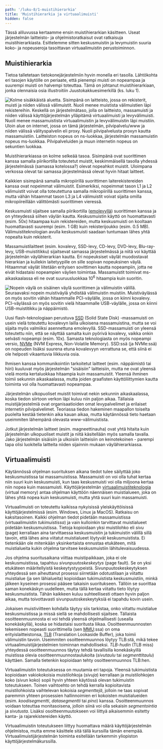 ```yaml
---
path: '/luku-8/1-muistihierarkia'
title: 'Muistihierarkia ja virtuaalimuisti'
hidden: false
---
```


<div>
<lead>Tässä aliluvussa kertaamme ensin muistihierarkian käsitteen. Useat järjestelmän laitteisto- ja ohjelmistoratkaisut ovat ratkaisuja muistihierarkiasta. Esittelemme sitten keskusmuistin ja levymuistin suuria koko- ja nopeuseroja tasoittavan virtuaalimuistin perustoiminnon.</lead>
</div>

## Muistihierarkia
Tietoa talletetaan tietokonejärjestelmiin hyvin monella eri tasolla. Lähtökohta eri tasojen käytölle on periaate, että pienempi muisti on nopeampaa ja suurempi muisti on halvempi toteuttaa. Tämä on johtanut muistihierarkiaan, jonka olennaisia osia illustroitiin Juustokakkuesimerkillä (ks. luku 1).


<!-- kuva: ch-1-3-muistihierarkia    -->

![Kolme sisäkkäistä aluetta. Sisimpänä on laitteisto, jossa on rekisterit, muisti ja niiden välissä välimuistit. Nuoli menee muistista välimuistien läpi rekistereihin. Keskellä on järjestelmätaso, jolla on laitteisto, massamuisti ja niiden välissä käyttöjärjestelmän ylläpitämä virtuaalimuisti ja levyvälimuisti. Nuoli menee massamuistista virtuaalimuistin ja levyvälimuistin läpi muistiin. Uloin alue on internet, jossa on tämä järjestelmän, pilvipalvelu/www ja niiden välissä välityspalvelin eli proxy. Nuoli pilvipalvelusta proxyn kautta massamuistiin. Laitteiston nopeus on ns-luokkaa, järjestelmän massamuistin nopeus ms-luokkaa. Pilvipalveluiden ja muun internetin nopeus on sekuntien luokkaa.](./ch-1-3-muistihierarkia.svg)
<div>
<illustrations motive="ch-1-3-muistihierarkia" frombottom="0" totalheight="100%"></illustrations>
</div>

Muistihierarkiassa on kolme selkeää tasoa. Sisimpänä ovat suorittimen kanssa samalla piirikortilla toteutetut muistit, keskimmäisellä tasolla yhdessä järjestelmässä (samassa kotelossa?) olevat nopeahkot muistit. Uloimpana verkossa olevat tai samassa järjestelmässä olevat hyvin hitaat laitteet.

Kaikkien sisimpänä samalla mikropiirillä suorittimen laiterekistereiden kanssa ovat nopeimmat välimuistit. Esimerkiksi, nopeimmat tason L1 ja L2 välimuistit voivat olla toteutettuna samalla mikropiirillä suorittimen kanssa, mutta vähän hitaammat tason L3 ja L4 välimuistit voivat sijaita omilla mikropiireillään välittömästi suorittimen vieressä.

Keskusmuisti sijaitsee samalla piirikortilla ([emolevyllä](https://fi.wikipedia.org/wiki/Emolevy)) suorittimen kanssa ja on yhteydessä siihen väylän kautta. Keskusmuistin käyttö on huomattavasti (esim. 50x) hitaampaa kuin rekistereiden, mutta keskusmuisti on kooltaan huomattavasti suurempi (esim. 1 GB) kuin rekisterijoukko (esim. 0.5 MB). Välimuistiteknologian avulla keskusmuisti saadaan tuntumaan lähes yhtä nopealta kuin rekisterit.

Massamuistilaitteet (esim. kovalevy, SSD-levy, CD-levy, DVD-levy, Blu-ray-levy, USB-muistitikku) sijaitsevat samassa järjestelmässä ja niitä voi käyttää järjestelmän väylähierarkian kautta. Eri nopeuksiset väylät muodostavat hierarkian ja kullekin laitetyypille on sille sopivan nopeuksinen väylä. Hitaammat väylät liitetään erityisen sovittimen kautta nopeampiin, jotta ne eivät hidastaisi nopeampien väylien toimintaa. Massamuistit toimivat ms-aikaskaalassa eli ne ovat suuruusluokkaa 10<sup>6</sup> hitaampia kuin suoritin.

<!-- Kuva: ch-1-1-vaylahierarkia -->

![Nopein väylä on sisäinen väylä suorittimen ja välimuistin välillä. Seuraavaksi nopein muistiväylä yhdistää välimuistin muistiin. Muistiväylässä on myös sovitin vähän hitaammalle PCI-väylälle, jossa on kiinni kovalevy. PCI-väylässä on myös sovitin vielä hitaammalle USB-väylälle, jossa on kiinni USB-muistitikku ja näppäimistö.](./ch-1-1-vaylahierarkia.svg)
<div>
<illustrations motive="ch-1-1-vaylahierarkia" frombottom="0" totalheight="40%"></illustrations>
</div>

Uusi flash-teknologiaan perustuva [SSD](https://fi.wikipedia.org/wiki/SSD) (Solid State Disk) -massamuisti on usein vielä toteutettu kovalevyn lailla ulkoisena massamuistina, mutta se voi sijaita myös valmiiksi asennettuna emolevyllä. SSD-massamuisti on yleensä toteutettu niin, että se näyttää samalta kuin pyörivä kovalevy, vaikka onkin selvästi nopeampi (esim. 10x). Samasta teknologiasta on myös nopeampi versio, [NVMe](https://en.wikipedia.org/wiki/NVM_Express) (NVM Express, Non-Volatile Memory). SSD:ssä (ja NVMe:ssä) on nopeuden lisäksi suurena etuna kovalevyyn verrattuna se, että siinä ei ole helposti vikaantuvia liikkuvia osia.

Ihmisen kanssa kommunikointiin tarkoitetut laitteet (esim. näppäimistö tai hiiri) kuuluvat myös järjestelmän "sisäisiin" laitteisiin, mutta ne ovat yleensä vielä monta kertaluokkaa hitaampia kuin massamuistit. Yleensä ihminen toimii sekunnin aikaskaalassa, mutta joiden graafisten käyttöliittymien kautta toiminta voi olla huomattavasti nopeampaa.

Järjestelmän ulkopuoliset muistit toimivat nekin sekunnin aikaskaalassa, koska tiedon siirtoon verkon läpi kuluu niin paljon aikaa. Tällaisia muistijärjestelmiä ovat organisaatioiden omat levypalvelimet ja erilaiset internetin pilvipalvelimet. Teoriassa tiedon hakeminen maapallon toiselta puolelta kestää tietenkin aika kauan aikaa, mutta käytännössä tieto haetaan useimmiten lähempänä olevasta www-välimuistista.

Jotkut järjestelmän laitteet (esim. magneettinauha) ovat yhtä hitaita kuin järjestelmän ulkopuoliset muistit ja niitä käsitellään myös samalla tavalla. Jako järjestelmän sisäisiin ja ulkoisiin laitteisiin on keinotekoinen - parempi tapa olisi luokitella laitteita niiden sijainnin mukaan väylähierarkiassa.

## Virtuaalimuisti
Käytännössä ohjelman suorituksen aikana tiedot tulee säilyttää joko keskusmuistissa tai massamuistissa. Massamuisti on voi olla tuhat kertaa niin suuri kuin keskusmuisti, kun taas keskusmuisti voi olla miljoona kertaa niin nopea kuin massamuisti. Käyttöjärjestelmän [virtuaalimuistiteknologia](https://fi.wikipedia.org/wiki/N%C3%A4enn%C3%A4ismuisti) (virtual memory) antaa ohjelman käyttöön näennäisen muistialueen, joka on lähes yhtä nopea kuin keskusmuisti, mutta yhtä suuri kuin massamuisti.

Virtuaalimuisti on toteutettu kaikissa nykyisissä yleiskäyttöisissä käyttöjärjestelmissä (esim. Windows, Linux ja MacOS). Ratkaisu on kaksitasoinen. Kaikki ohjelman tiedot pidetään massamuistissa (virtuaalimuistin _tukimuistissa_) ja vain kulloinkin tarvittavat muistialueet pidetään keskusmuistissa. Tietoja kopioidaan yksi muistilohko eli _sivu_ (page) kerrallaan aina tarvittaessa keskusmuistin ja tukimuistin välillä sillä tavoin, että lähes aina viitatut muistialueet löytyvät keskusmuistista. Ei tietenkään ole mitenkään yksinkertaista ennustaa etukäteen, mitä muistialueita kukin ohjelma tarvitsee keskusmuistiin lähitulevaisuudessa.

Jos ohjelma suoritusaikana viittaa muistipaikkaan, joka ei ole keskusmuistissa, tapahtuu _sivunpuutoskeskeytys_ (page fault). Se on yksi etukäteen määritellyistä keskeytystyypeistä. Sivunpuutoskeskeytyksen yhteydessä sen aiheuttanut prosessi siirretään odotustilaan ja viitattu muistialue (ja sen lähialueita) kopioidaan tukimuistista keskusmuistiin, minkä jälkeen kyseinen prosessi pääsee takaisin suoritukseen. Tällöin se suorittaa saman konekäskyn uudelleen, mutta tällä kertaa viitattu tieto löytyy keskusmuistista. Tähän kaikkeen kuluu suhteellisesti ottaen hyvin paljon aikaa, mutta toivottavasti sivunpuutoskeskeytyksiä ei tapahdu kovin usein.

Jokaisen muistiviitteen kohdalla täytyy siis tarkistaa, onko viitattu muistialue keskusmuistissa ja missä siellä se mahdollisesti sijaitsee. Tällaista osoitteenmuunnosta ei voi tehdä yleensä ohjelmallisesti (usealla konekäskyllä), koska se hidastaisi suoritusta liikaa. Osoitteenmuunnosten tekemiseen nopeasti suorittimella (sen [MMU](https://en.wikipedia.org/wiki/Memory_management_unit):ssa) on oma erityislaitteistonsa, [TLB](https://en.wikipedia.org/wiki/Translation_lookaside_buffer) (Translation Lookaside Buffer), joka toimii välimuistin tavoin. Useimmiten osoitteenmuunnos löytyy TLB:stä, mikä tekee virtuaalimuistijärjestelmien toiminnan mahdolliseksi. _TLB-hudin_ (TLB miss) yhteydessä osoitteenmuunnos täytyy tehdä tavallisilla konekäskyillä muistissa olevia osoitteenmuunnostaulukoita (_sivutaulu_ tai _segmenttitaulu_) käyttäen. Samalla tietenkin kopioidaan tehty osoitteenmuunnos TLB:hen.

Virtuaalimuistin toteutuksessa on muutamia eri tapoja. Yleensä tukimuistista kopioidaan vakiokokoisia muistilohkoja (_sivuja_) kerrallaan ja muistilohkojen koko (sivun koko) sopii hyvin yhteen käytössä olevan tukimuistin toteutukseen. Toinen vaihtoehto on tehdä kerralla kopioitavista muistilohkoista vaihtelevan kokoisia _segmenttejä_, jolloin ne taas sopivat paremmin yhteen prosessien hallinnoimien eri kokoisten muistialueiden (esim. _koodisegmentti_, _datasegmentti_ tai _pino_) kanssa. Osoitteenmuunnos voidaan toteuttaa monitasoisena, jolloin siinä voi olla sekaisin _segmentointia_ ja _sivutusta_. Lisäksi osoitteenmuutokseen voi liittyä aikaisemmin esitetty kanta- ja rajarekistereiden käyttö.

Virtuaalimuistin toteutukseen liittyy huomattava määrä käyttöjärjestelmän ohjelmistoa, mutta emme käsittele sitä tällä kurssilla tämän enempää. Virtuaalimuistijärjestelmän toiminta esitellään tarkemmin yliopiston käyttöjärjestelmäkurssilla.

